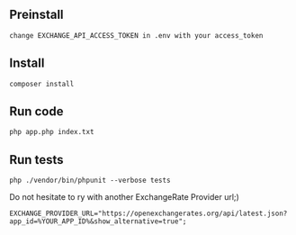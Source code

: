 ## Preinstall
```
change EXCHANGE_API_ACCESS_TOKEN in .env with your access_token 
```

## Install
```
composer install
```

## Run code

```
php app.php index.txt
```

## Run tests

```
php ./vendor/bin/phpunit --verbose tests
```

Do not hesitate to ry with another ExchangeRate Provider url;)
```
EXCHANGE_PROVIDER_URL="https://openexchangerates.org/api/latest.json?app_id=%YOUR_APP_ID%&show_alternative=true";
```